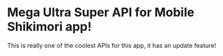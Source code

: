 # Mega Ultra Super API for Mobile Shikimori app!
This is really one of the coolest APIs for this app, it has an update feature!
